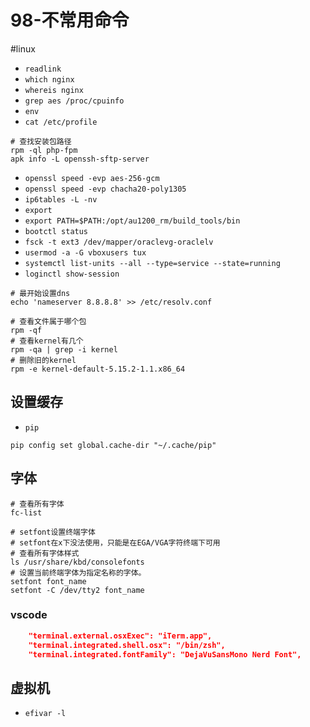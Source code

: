 # 98-不常用命令
#linux 

- `readlink`
- `which nginx`
- `whereis nginx`
- `grep aes /proc/cpuinfo`
- `env`
- `cat /etc/profile`

```shell
# 查找安装包路径
rpm -ql php-fpm
apk info -L openssh-sftp-server
```

- `openssl speed -evp aes-256-gcm`
- `openssl speed -evp chacha20-poly1305`
- `ip6tables -L -nv`
- `export`
- `export PATH=$PATH:/opt/au1200_rm/build_tools/bin`
- `bootctl status`
- `fsck -t ext3 /dev/mapper/oraclevg-oraclelv`
- `usermod -a -G vboxusers tux`
- `systemctl list-units --all --type=service --state=running`
- `loginctl show-session`

```shell
# 最开始设置dns
echo 'nameserver 8.8.8.8' >> /etc/resolv.conf
```

```shell
# 查看文件属于哪个包
rpm -qf
# 查看kernel有几个
rpm -qa | grep -i kernel
# 删除旧的kernel
rpm -e kernel-default-5.15.2-1.1.x86_64
```

## 设置缓存

- `pip`

```shell
pip config set global.cache-dir "~/.cache/pip"
```

## 字体

```shell
# 查看所有字体
fc-list

# setfont设置终端字体
# setfont在x下没法使用，只能是在EGA/VGA字符终端下可用
# 查看所有字体样式
ls /usr/share/kbd/consolefonts
# 设置当前终端字体为指定名称的字体。
setfont font_name
setfont -C /dev/tty2 font_name
```

### vscode
```json
    "terminal.external.osxExec": "iTerm.app",
    "terminal.integrated.shell.osx": "/bin/zsh",
    "terminal.integrated.fontFamily": "DejaVuSansMono Nerd Font",
```

## 虚拟机

- `efivar -l`

